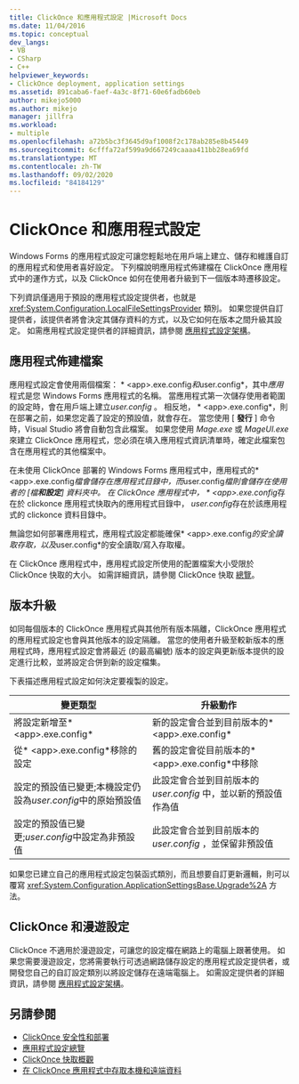 ```yaml
---
title: ClickOnce 和應用程式設定 |Microsoft Docs
ms.date: 11/04/2016
ms.topic: conceptual
dev_langs:
- VB
- CSharp
- C++
helpviewer_keywords:
- ClickOnce deployment, application settings
ms.assetid: 891caba6-faef-4a3c-8f71-60e6fadb60eb
author: mikejo5000
ms.author: mikejo
manager: jillfra
ms.workload:
- multiple
ms.openlocfilehash: a72b5bc3f3645d9af1008f2c178ab285e8b45449
ms.sourcegitcommit: 6cfffa72af599a9d667249caaaa411bb28ea69fd
ms.translationtype: MT
ms.contentlocale: zh-TW
ms.lasthandoff: 09/02/2020
ms.locfileid: "84184129"
---
```

# <a name="clickonce-and-application-settings"></a>ClickOnce 和應用程式設定
Windows Forms 的應用程式設定可讓您輕鬆地在用戶端上建立、儲存和維護自訂的應用程式和使用者喜好設定。 下列檔說明應用程式佈建檔在 ClickOnce 應用程式中的運作方式，以及 ClickOnce 如何在使用者升級到下一個版本時遷移設定。

 下列資訊僅適用于預設的應用程式設定提供者，也就是 <xref:System.Configuration.LocalFileSettingsProvider> 類別。 如果您提供自訂提供者，該提供者將會決定其儲存資料的方式，以及它如何在版本之間升級其設定。 如需應用程式設定提供者的詳細資訊，請參閱 [應用程式設定架構](/dotnet/framework/winforms/advanced/application-settings-architecture)。

## <a name="application-settings-files"></a>應用程式佈建檔案
 應用程式設定會使用兩個檔案： * \<app>.exe.config*和*user.config*，其中*應用*程式是您 Windows Forms 應用程式的名稱。 當應用程式第一次儲存使用者範圍的設定時，會在用戶端上建立*user.config* 。 相反地， * \<app>.exe.config*，則在部署之前，如果您定義了設定的預設值，就會存在。 當您使用 [ **發行** ] 命令時，Visual Studio 將會自動包含此檔案。 如果您使用 *Mage.exe* 或 *MageUI.exe*來建立 ClickOnce 應用程式，您必須在填入應用程式資訊清單時，確定此檔案包含在應用程式的其他檔案中。

 在未使用 ClickOnce 部署的 Windows Forms 應用程式中，應用程式的* \<app>.exe.config*檔會儲存在應用程式目錄中，而*user.config*檔則會儲存在使用者的 [檔**和設定**] 資料夾中。 在 ClickOnce 應用程式中， * \<app>.exe.config*存在於 clickonce 應用程式快取內的應用程式目錄中， *user.config*存在於該應用程式的 clickonce 資料目錄中。

 無論您如何部署應用程式，應用程式設定都能確保* \<app>.exe.config*的安全讀取存取，以及*user.config*的安全讀取/寫入存取權。

 在 ClickOnce 應用程式中，應用程式設定所使用的配置檔案大小受限於 ClickOnce 快取的大小。 如需詳細資訊，請參閱 ClickOnce 快取 [總覽](../deployment/clickonce-cache-overview.md)。

## <a name="version-upgrades"></a>版本升級
 如同每個版本的 ClickOnce 應用程式與其他所有版本隔離，ClickOnce 應用程式的應用程式設定也會與其他版本的設定隔離。 當您的使用者升級至較新版本的應用程式時，應用程式設定會將最近 (的最高編號) 版本的設定與更新版本提供的設定進行比較，並將設定合併到新的設定檔集。

 下表描述應用程式設定如何決定要複製的設定。

|變更類型|升級動作|
|--------------------|--------------------|
|將設定新增至* \<app>.exe.config*|新的設定會合並到目前版本的* \<app>.exe.config*|
|從* \<app>.exe.config*移除的設定|舊的設定會從目前版本的* \<app>.exe.config*中移除|
|設定的預設值已變更;本機設定仍設為*user.config*中的原始預設值|此設定會合並到目前版本的 *user.config* 中，並以新的預設值作為值|
|設定的預設值已變更;*user.config*中設定為非預設值|此設定會合並到目前版本的 *user.config* ，並保留非預設值|

如果您已建立自己的應用程式設定包裝函式類別，而且想要自訂更新邏輯，則可以覆寫 <xref:System.Configuration.ApplicationSettingsBase.Upgrade%2A> 方法。

## <a name="clickonce-and-roaming-settings"></a>ClickOnce 和漫遊設定
 ClickOnce 不適用於漫遊設定，可讓您的設定檔在網路上的電腦上跟著使用。 如果您需要漫遊設定，您將需要執行可透過網路儲存設定的應用程式設定提供者，或開發您自己的自訂設定類別以將設定儲存在遠端電腦上。 如需設定提供者的詳細資訊，請參閱 [應用程式設定架構](/dotnet/framework/winforms/advanced/application-settings-architecture)。

## <a name="see-also"></a>另請參閱
- [ClickOnce 安全性和部署](../deployment/clickonce-security-and-deployment.md)
- [應用程式設定總覽](/dotnet/framework/winforms/advanced/application-settings-overview)
- [ClickOnce 快取概觀](../deployment/clickonce-cache-overview.md)
- [在 ClickOnce 應用程式中存取本機和遠端資料](../deployment/accessing-local-and-remote-data-in-clickonce-applications.md)